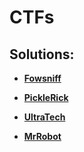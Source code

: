 # CTFs

## Solutions:

- [**Fowsniff**](Fowsniff/solution.md)

- [**PickleRick**](PickleRick/solution.md)

- [**UltraTech**](UltraTech/solution.md)

- [**MrRobot**](MrRobot/solution.md)
